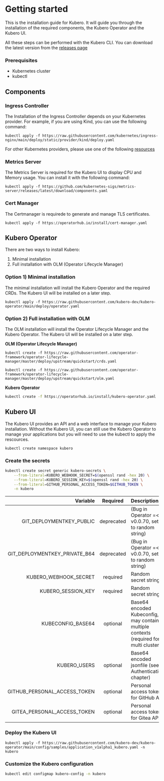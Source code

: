 # Getting started
This is the installation guide for Kubero. It will guide you through the installation of the required components, the Kubero Operator and the Kubero UI.

All these steps can be performed with the Kubero CLI. You can download the latest version from the [releases page](https://github.com/kubero-dev/kubero-cli/releases/latest)

### Prerequisites
- Kubernetes cluster
- kubectl

## Components

### Ingress Controller
The Installation of the Ingress Controller depends on your Kubernetes provider. For example, if you are using Kind, you can use the following command:
```
kubectl apply -f https://raw.githubusercontent.com/kubernetes/ingress-nginx/main/deploy/static/provider/kind/deploy.yaml
```
For other Kubernetes providers, please use one of the following [resources](https://github.com/kubernetes/ingress-nginx/tree/main/deploy/static/provider)

### Metrics Server
The Metrics Server is required for the Kubero UI to display CPU and Memory usage. You can install it with the following command:
```
kubectl apply -f https://github.com/kubernetes-sigs/metrics-server/releases/latest/download/components.yaml
```

### Cert Manager
The Certmanager is requirede to generate and manage TLS certificates.
```
kubectl apply -f https://operatorhub.io/install/cert-manager.yaml
```

## Kubero Operator

There are two ways to install Kubero:
1) Minimal installation
2) Full installation with OLM (Operator Lifecycle Manager)

### Option 1) Minimal installation

The minimal installation will install the Kubero Operator and the required CRDs. The Kubero UI will be installed on a later step.
```
kubectl apply -f https://raw.githubusercontent.com/kubero-dev/kubero-operator/main/deploy/operator.yaml
```

### Option 2) Full installation with OLM
The OLM installation will install the Operator Lifecycle Manager and the Kubero Operator. The Kubero UI will be installed on a later step.

**OLM (Operator Lifecycle Manager)**
```
kubectl create -f https://raw.githubusercontent.com/operator-framework/operator-lifecycle-manager/master/deploy/upstream/quickstart/crds.yaml

kubectl create -f https://raw.githubusercontent.com/operator-framework/operator-lifecycle-manager/master/deploy/upstream/quickstart/olm.yaml
```

**Kubero Operator**
```bash
kubectl create -f https://operatorhub.io/install/kubero-operator.yaml
```

## Kubero UI
The Kubero UI provides an API and a web interface to manage your Kubero installation. Without the Kubero UI, you can still use the Kubero Operator to manage your applications but you will need to use the kubectl to apply the rescources.
```
kubectl create namespace kubero
```

### Create the secrets
```bash
kubectl create secret generic kubero-secrets \
    --from-literal=KUBERO_WEBHOOK_SECRET=$(openssl rand -hex 20) \
    --from-literal=KUBERO_SESSION_KEY=$(openssl rand -hex 20) \
    --from-literal=GITHUB_PERSONAL_ACCESS_TOKEN=$GITHUB_TOKEN \
    -n kubero
```
| Variable | Required | Description |
|-------:|:-------:|:-----------|
| GIT_DEPLOYMENTKEY_PUBLIC | deprecated | (Bug in Operator =< v0.0.70, set to random string) |
| GIT_DEPLOYMENTKEY_PRIVATE_B64 | deprecated | (Bug in Operator =< v0.0.70, set to random string)  |
| KUBERO_WEBHOOK_SECRET | required | Random secret string |
| KUBERO_SESSION_KEY | required | Random secret string |
| KUBECONFIG_BASE64 | optional | Base64 encoded Kubeconfig, may contain multiple contexts (required for multi cluster)|
| KUBERO_USERS | optional | Base64 encoded jsonfile (see Authentication chapter) |
| GITHUB_PERSONAL_ACCESS_TOKEN | optional | Personal access token for GitHub API |
| GITEA_PERSONAL_ACCESS_TOKEN | optional | Personal access token for Gitea API |

### Deploy the Kubero UI
```
kubectl apply -f https://raw.githubusercontent.com/kubero-dev/kubero-operator/main/config/samples/application_v1alpha1_kubero.yaml -n kubero
```

### Customize the Kubero configuration
```bash
kubectl edit configmap kubero-config -n kubero
```
